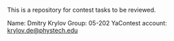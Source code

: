 This is a repository for contest tasks to be reviewed.

Name: Dmitry Krylov
Group: 05-202
YaContest account: krylov.de@phystech.edu
